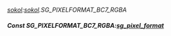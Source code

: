 _[sokol](../../modules/sokol/sokol-module.md):[sokol](../../modules/sokol/sokol-module.md).SG\_PIXELFORMAT\_BC7\_RGBA_
##### Const SG\_PIXELFORMAT\_BC7\_RGBA:[sg_pixel_format](../../modules/sokol/sokol-sg_pixel_format.md)
